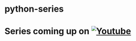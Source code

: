 # python-series
# Series coming up on [![Youtube](https://img.shields.io/badge/-My%20Channel-red?style=flat&logo=Youtube&logoColor=white)](https://www.youtube.com/channel/UCMNlL-Nz-XvDDDPgJ-SNsig)

